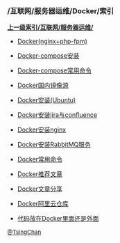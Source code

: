 ### /互联网/服务器运维/Docker/索引


**[上一级索引/互联网/服务器运维/](/互联网/服务器运维/)**

- [Docker(nginx+php-fpm)](/互联网/服务器运维/Docker/Docker(nginx+php-fpm))

- [Docker-compose安装](/互联网/服务器运维/Docker/Docker-compose安装)

- [Docker-compose常用命令](/互联网/服务器运维/Docker/Docker-compose常用命令)

- [Docker国内镜像源](/互联网/服务器运维/Docker/Docker国内镜像源)

- [Docker安装(Ubuntu)](/互联网/服务器运维/Docker/Docker安装(Ubuntu))

- [Docker安装jira与confluence](/互联网/服务器运维/Docker/Docker安装jira与confluence)

- [Docker安装nginx](/互联网/服务器运维/Docker/Docker安装nginx)

- [Docker安装RabbitMQ服务](/互联网/服务器运维/Docker/Docker安装RabbitMQ服务)

- [Docker常用命令](/互联网/服务器运维/Docker/Docker常用命令)

- [Docker推荐文章](/互联网/服务器运维/Docker/Docker推荐文章)

- [Docker文章分享](/互联网/服务器运维/Docker/Docker文章分享)

- [Docker阿里云仓库](/互联网/服务器运维/Docker/Docker阿里云仓库)

- [代码放在Docker里面还是外面](/互联网/服务器运维/Docker/代码放在Docker里面还是外面)


<font size=2 color='grey'> [@TsingChan](https://github.com/tsingchan) </font>

